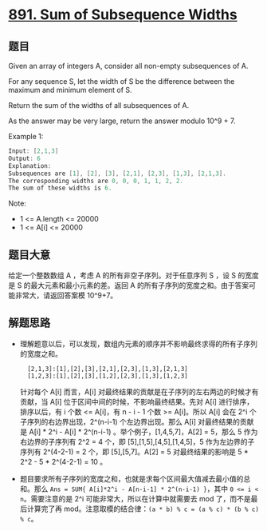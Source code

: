 # [891. Sum of Subsequence Widths](https://leetcode.com/problems/sum-of-subsequence-widths/)

## 题目

Given an array of integers A, consider all non-empty subsequences of A.

For any sequence S, let the width of S be the difference between the maximum and minimum element of S.

Return the sum of the widths of all subsequences of A. 

As the answer may be very large, return the answer modulo 10^9 + 7.

 

Example 1:

```c
Input: [2,1,3]
Output: 6
Explanation:
Subsequences are [1], [2], [3], [2,1], [2,3], [1,3], [2,1,3].
The corresponding widths are 0, 0, 0, 1, 1, 2, 2.
The sum of these widths is 6.
```

Note:

- 1 <= A.length <= 20000
- 1 <= A[i] <= 20000


## 题目大意

给定一个整数数组 A ，考虑 A 的所有非空子序列。对于任意序列 S ，设 S 的宽度是 S 的最大元素和最小元素的差。返回 A 的所有子序列的宽度之和。由于答案可能非常大，请返回答案模 10^9+7。


## 解题思路

- 理解题意以后，可以发现，数组内元素的顺序并不影响最终求得的所有子序列的宽度之和。 
 
        [2,1,3]:[1],[2],[3],[2,1],[2,3],[1,3],[2,1,3]
        [1,2,3]:[1],[2],[3],[1,2],[2,3],[1,3],[1,2,3]
    针对每个 A[i] 而言，A[i] 对最终结果的贡献是在子序列的左右两边的时候才有贡献，当 A[i] 位于区间中间的时候，不影响最终结果。先对 A[i] 进行排序，排序以后，有 i 个数 <= A[i]，有 n - i - 1 个数 >= A[i]。所以 A[i] 会在 2^i 个子序列的右边界出现，2^(n-i-1) 个左边界出现。那么 A[i] 对最终结果的贡献是 A[i] * 2^i - A[i] * 2^(n-i-1) 。举个例子，[1,4,5,7]，A[2] = 5，那么 5 作为右边界的子序列有 2^2 = 4 个，即 [5],[1,5],[4,5],[1,4,5]，5 作为左边界的子序列有 2^(4-2-1) = 2 个，即 [5],[5,7]。A[2] = 5 对最终结果的影响是 5 * 2^2 - 5 * 2^(4-2-1) = 10 。
- 题目要求所有子序列的宽度之和，也就是求每个区间最大值减去最小值的总和。那么 `Ans = SUM{ A[i]*2^i - A[n-i-1] * 2^(n-i-1) }`，其中 `0 <= i < n`。需要注意的是 2^i 可能非常大，所以在计算中就需要去 mod 了，而不是最后计算完了再 mod。注意取模的结合律：`(a * b) % c = (a % c) * (b % c) % c`。